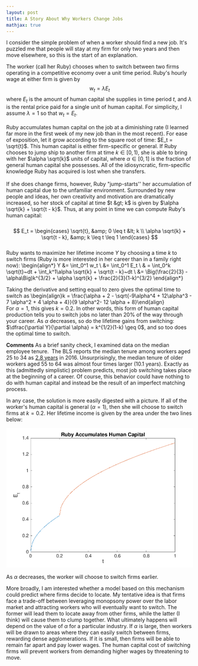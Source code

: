 ```yaml
---
layout: post
title: A Story About Why Workers Change Jobs
mathjax: true
---
```


I consider the simple problem of when a worker should find a new job. It's puzzled me that people will stay at my firm for only two years and then move elsewhere, so this is the start of an explanation.

The worker (call her Ruby) chooses when to switch between two firms operating in a competitive economy over a unit time period. Ruby's hourly wage at either firm is given by $$w_t = \lambda E_t$$ where $E_t$ is the amount of human capital she supplies in time period $t$, and $\lambda$ is the rental price paid for a single unit of human capital. For simplicity, I assume $\lambda = 1$ so that $w_t = E_t$.<br />
<br />
Ruby accumulates human capital on the job at a diminishing rate (I learned far more in the first week of my new job than in the most recent). For ease of exposition, let it grow according to the square root of time: $E_t = \sqrt{t}$. This human capital is either firm-specific or general. If Ruby chooses to jump ship to another firm at time $k \in [0, 1)$, she is able to bring with her $\alpha \sqrt{k}$ units of capital, where $\alpha \in[0, 1]$ is the fraction of general human capital she possesses. All of the idiosyncratic, firm-specific knowledge Ruby has acquired is lost when she transfers.<br />
<br />
If she does change firms, however, Ruby "jump-starts'' her accumulation of human capital due to the unfamiliar environment. Surrounded by new people and ideas, her own creativity and motivation are dramatically increased, so her stock of capital at time $t &gt; k$ is given by $\alpha \sqrt{k} + \sqrt{t - k}$. Thus, at any point in time we can compute Ruby's human capital:<br />
&nbsp;$$ E_t = \begin{cases} \sqrt{t}, &amp; 0 \leq t &lt; k \\ \alpha \sqrt{k} + \sqrt{t - k}, &amp; k \leq t \leq 1 \end{cases} $$<br />
Ruby wants to maximize her lifetime income $Y$ by choosing a time $k$ to switch firms (Ruby is more interested in her career than in a family right now):
\begin{align*} 
Y &amp;= \int_0^1 w_t \\
&amp;= \int_0^1 E_t \\
&amp; = \int_0^k \sqrt{t}~dt + \int_k^1\alpha \sqrt{k} + \sqrt{t - k}~dt \\
&amp;= \Big(\frac{2}{3} - \alpha\Big)k^{3/2} + \alpha \sqrt{k} + \frac{2}{3}(1-k)^{3/2}
\end{align*}

Taking the derivative and setting equal to zero gives the optimal time to switch as \begin{align}k = \frac{\alpha + 2 - \sqrt{-9\alpha^4 + 12\alpha^3 - 7 \alpha^2 + 4 \alpha + 4}}{9 \alpha^2- 12 \alpha + 8}\end{align}<br />
For $\alpha = 1$, this gives $k = 0.2$. In other words, this form of human capital production tells you to switch jobs no later than 20% of the way through your career. As $\alpha$ decreases, so do the lifetime gains from switching: $\dfrac{\partial Y}{\partial \alpha} = k^{1/2}(1-k) \geq 0$, and so too does the optimal time to switch.

<b>Comments</b>
As a brief sanity check, I examined data on the median employee tenure.&nbsp; The BLS reports the median tenure among workers aged 25 to 34 as <a href="https://www.bls.gov/news.release/pdf/tenure.pdf">2.8 years</a>&nbsp;in 2016. Unsurprisingly, the median tenure of older workers aged 55 to 64 was almost four times larger (10.1 years). Exactly as this (admittedly simplistic) problem predicts, most job switching takes place at the beginning of a career. Of course, this behavior could have nothing to do with human capital and instead be the result of an imperfect matching process. <br />

In any case, the solution is more easily digested with a picture. If all of the worker's human capital is general ($\alpha = 1$), then she will choose to switch firms at $k = 0.2$. Her lifetime income is given by the area under the two lines below:<br />

![png](images\SwitchingFirms_switch.png)

As $\alpha$ decreases, the worker will choose to switch firms earlier.

More broadly, I am interested whether a model based on this mechanism could predict where firms decide to locate. My tentative idea is that firms face a trade-off between leveraging monopsony power over the labor market and attracting workers who will eventually want to switch. The former will lead them to locate away from other firms, while the latter (I think) will cause them to clump together. What ultimately happens will depend on the value of $\alpha$ for a particular industry. If $\alpha$ is large, then workers will be drawn to areas where they can easily switch between firms, rewarding dense agglomerations. If it is small, then firms will be able to remain far apart and pay lower wages. The human capital cost of switching firms will prevent workers from demanding higher wages by threatening to move.<br />
